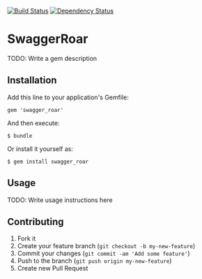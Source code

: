 [![Build Status](https://travis-ci.org/ytaras/swagger_roar.svg?branch=master)](https://travis-ci.org/ytaras/swagger_roar)
[![Dependency Status](https://gemnasium.com/ytaras/swagger_roar.svg)](https://gemnasium.com/ytaras/swagger_roar)
# SwaggerRoar

TODO: Write a gem description

## Installation

Add this line to your application's Gemfile:

    gem 'swagger_roar'

And then execute:

    $ bundle

Or install it yourself as:

    $ gem install swagger_roar

## Usage

TODO: Write usage instructions here

## Contributing

1. Fork it
2. Create your feature branch (`git checkout -b my-new-feature`)
3. Commit your changes (`git commit -am 'Add some feature'`)
4. Push to the branch (`git push origin my-new-feature`)
5. Create new Pull Request
